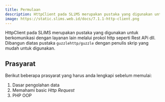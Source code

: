 ```yaml
---
title: Permulaan
description: HttpClient pada SLiMS merupakan pustaka yang digunakan untuk berkomunikasi dengan layanan lain melalui prokol http seperti Rest APi...
image: https://static.slims.web.id/docs/7.1.1-http-client.png
---
```

HttpClient pada SLiMS merupakan pustaka yang digunakan untuk berkomunikasi dengan layanan lain melalui prokol http seperti Rest APi dll. Dibangun diatas pustaka ```guzzlehttp/guzzle``` dengan penulis skrip yang mudah untuk digunakan.

## Prasyarat
Berikut beberapa prasyarat yang harus anda lengkapi sebelum memulai:
1. Dasar pengolahan data
2. Memahami basic *Http Request*
3. PHP OOP
